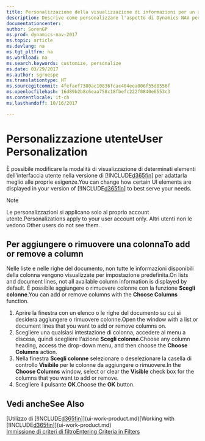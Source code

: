 ```yaml
---
title: Personalizzazione della visualizzazione di informazioni per un account utente
description: Descrive come personalizzare l'aspetto di Dynamics NAV per il proprio account utente.
documentationcenter: 
author: SorenGP
ms.prod: dynamics-nav-2017
ms.topic: article
ms.devlang: na
ms.tgt_pltfrm: na
ms.workload: na
ms.search.keywords: customize, personalize
ms.date: 03/29/2017
ms.author: sgroespe
ms.translationtype: HT
ms.sourcegitcommit: 4fefaef7380ac10836fcac404eea006f55d8556f
ms.openlocfilehash: 16d89b2b8c6eaa758c18fbefc222f0840e6553c3
ms.contentlocale: it-ch
ms.lasthandoff: 10/16/2017

---
```

# <a name="user-personalization"></a><span data-ttu-id="be258-103">Personalizzazione utente</span><span class="sxs-lookup"><span data-stu-id="be258-103">User Personalization</span></span>
<span data-ttu-id="be258-104">È possibile modificare la modalità di visualizzazione di determinati elementi dell'interfaccia utente nella versione di [!INCLUDE[d365fin](includes/d365fin_md.md)] per adattarla meglio alle proprie esigenze.</span><span class="sxs-lookup"><span data-stu-id="be258-104">You can change how certain UI elements are displayed in your version of [!INCLUDE[d365fin](includes/d365fin_md.md)] to best serve your needs.</span></span>

> [!NOTE]  
>   <span data-ttu-id="be258-105">Le personalizzazioni si applicano solo al proprio account utente.</span><span class="sxs-lookup"><span data-stu-id="be258-105">Personalizations apply to your user account only.</span></span> <span data-ttu-id="be258-106">Altri utenti non le vedono.</span><span class="sxs-lookup"><span data-stu-id="be258-106">Other users do not see them.</span></span>

## <a name="to-add-or-remove-a-column"></a><span data-ttu-id="be258-107">Per aggiungere o rimuovere una colonna</span><span class="sxs-lookup"><span data-stu-id="be258-107">To add or remove a column</span></span>
<span data-ttu-id="be258-108">Nelle liste e nelle righe del documento, non tutte le informazioni disponibili della colonna vengono visualizzate per impostazione predefinita.</span><span class="sxs-lookup"><span data-stu-id="be258-108">On lists and document lines, not all available column information is displayed by default.</span></span> <span data-ttu-id="be258-109">È possibile aggiungere o rimuovere colonne con la funzione **Scegli colonne**.</span><span class="sxs-lookup"><span data-stu-id="be258-109">You can add or remove columns with the **Choose Columns** function.</span></span>

1. <span data-ttu-id="be258-110">Aprire la finestra con un elenco o le righe del documento su cui si desidera aggiungere o rimuovere colonne.</span><span class="sxs-lookup"><span data-stu-id="be258-110">Open the window with a list or document lines that you want to add or remove columns on.</span></span>
2. <span data-ttu-id="be258-111">Scegliere una qualsiasi intestazione di colonna, accedere al menu a discesa, quindi scegliere l'azione **Scegli colonne**.</span><span class="sxs-lookup"><span data-stu-id="be258-111">Choose any column heading, access the drop-down menu, and then choose the **Choose Columns** action.</span></span>
3. <span data-ttu-id="be258-112">Nella finestra **Scegli colonne** selezionare o deselezionare la casella di controllo **Visibile** per le colonne da aggiungere o rimuovere.</span><span class="sxs-lookup"><span data-stu-id="be258-112">In the **Choose Columns** window, select or clear the **Visible** check box for the columns that you want to add or remove.</span></span>
4. <span data-ttu-id="be258-113">Scegliere il pulsante **OK**.</span><span class="sxs-lookup"><span data-stu-id="be258-113">Choose the **OK** button.</span></span>

## <a name="see-also"></a><span data-ttu-id="be258-114">Vedi anche</span><span class="sxs-lookup"><span data-stu-id="be258-114">See Also</span></span>
<span data-ttu-id="be258-115">[Utilizzo di [!INCLUDE[d365fin](includes/d365fin_md.md)]](ui-work-product.md)</span><span class="sxs-lookup"><span data-stu-id="be258-115">[Working with [!INCLUDE[d365fin](includes/d365fin_md.md)]](ui-work-product.md)</span></span>  
[<span data-ttu-id="be258-116">Immissione di criteri di filtro</span><span class="sxs-lookup"><span data-stu-id="be258-116">Entering Criteria in Filters</span></span>](ui-enter-criteria-filters.md)

